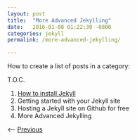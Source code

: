 ```yaml
---
layout: post
title:  "More Advanced Jekylling"
date:   2016-01-08 01:22:30 -0800
categories: jekyll
permalink: /more-advanced-jekylling/

---
```


How to create a list of posts in a category:

T.O.C.

1. [How to install Jekyll](/how-to-install-jekyll/)
2. Getting started with your Jekyll site
3. Hosting a Jekyll site on Github for free
4. More Advanced Jekylling

<-- [Previous](/hosting-jekyll-on-github/)

